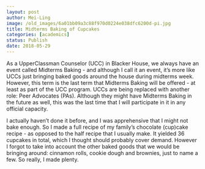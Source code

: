 ```yaml
---
layout: post
author: Mei-Ling
image: /old_images/6a01bb09a3c88f970d0224e038dfc6200d-pi.jpg
title: Midterms Baking of Cupcakes
categories: [academics]
status: Publish
date: 2018-05-29
---
```



As a UpperClassman Counselor (UCC) in Blacker House, we always have an event called Midterms Baking - and although I call it an event, it’s more like UCCs just bringing baked goods around the house during midterms week. However, this term is the last term that Midterms Baking will be offered - at least as part of the UCC program. UCCs are being replaced with another role: Peer Advocates (PAs). Although they might have Midterms Baking in the future as well, this was the last time that I will participate in it in any official capacity.

I actually haven’t done it before, and I was apprehensive that I might not bake enough. So I made a full recipe of my family’s chocolate (cup)cake recipe - as opposed to the half recipe that I usually make. It yielded 36 cupcakes in total, which I thought should probably cover demand. However I forgot to take into account the other baked goods that we would be bringing around: cinnamon rolls, cookie dough and brownies, just to name a few. So really, I made plenty.

